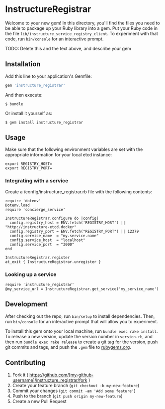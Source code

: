 # InstructureRegistrar

Welcome to your new gem! In this directory, you'll find the files you need to be able to package up your Ruby library into a gem. Put your Ruby code in the file `lib/instructure_service_registry_client`. To experiment with that code, run `bin/console` for an interactive prompt.

TODO: Delete this and the text above, and describe your gem

## Installation

Add this line to your application's Gemfile:

```ruby
gem 'instructure_registrar'
```

And then execute:

    $ bundle

Or install it yourself as:

    $ gem install instructure_registrar

## Usage

Make sure that the following environment variables are set with the appropriate
information for your local etcd instance:

    export REGISTRY_HOST=
    export REGISTRY_PORT=

### Integrating with a service

Create a /config/instructure_registrar.rb file with the following contents:

    require 'dotenv'
    Dotenv.load
    require 'concierge_service'

    InstructureRegistrar.configure do |config|
      config.registry_host = ENV.fetch('REGISTRY_HOST') || "http://instructure-etcd.docker"
      config.registry_port = ENV.fetch("REGISTRY_PORT") || 12379
      config.service_name  = "my.service.name"
      config.service_host  = "localhost"
      config.service_port  = "3000"
    end

    InstructureRegistrar.register
    at_exit { InstructureRegistrar.unregister }

### Looking up a service

    require 'instructure_registrar'
    @my_service_url = InstructureRegistrar.get_service('my_service_name')

## Development

After checking out the repo, run `bin/setup` to install dependencies. Then, run `bin/console` for an interactive prompt that will allow you to experiment.

To install this gem onto your local machine, run `bundle exec rake install`. To release a new version, update the version number in `version.rb`, and then run `bundle exec rake release` to create a git tag for the version, push git commits and tags, and push the `.gem` file to [rubygems.org](https://rubygems.org).

## Contributing

1. Fork it ( https://github.com/[my-github-username]/instructure_registrar/fork )
2. Create your feature branch (`git checkout -b my-new-feature`)
3. Commit your changes (`git commit -am 'Add some feature'`)
4. Push to the branch (`git push origin my-new-feature`)
5. Create a new Pull Request
